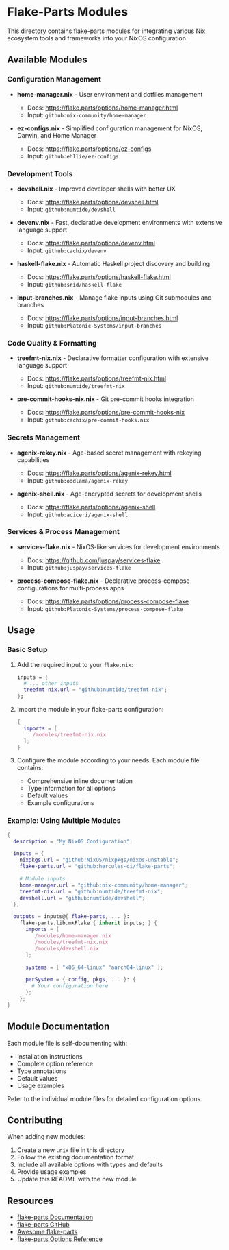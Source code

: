# Flake-Parts Modules

This directory contains flake-parts modules for integrating various Nix ecosystem tools and frameworks into your NixOS configuration.

## Available Modules

### Configuration Management

- **home-manager.nix** - User environment and dotfiles management
  - Docs: https://flake.parts/options/home-manager.html
  - Input: `github:nix-community/home-manager`

- **ez-configs.nix** - Simplified configuration management for NixOS, Darwin, and Home Manager
  - Docs: https://flake.parts/options/ez-configs
  - Input: `github:ehllie/ez-configs`

### Development Tools

- **devshell.nix** - Improved developer shells with better UX
  - Docs: https://flake.parts/options/devshell.html
  - Input: `github:numtide/devshell`

- **devenv.nix** - Fast, declarative development environments with extensive language support
  - Docs: https://flake.parts/options/devenv.html
  - Input: `github:cachix/devenv`

- **haskell-flake.nix** - Automatic Haskell project discovery and building
  - Docs: https://flake.parts/options/haskell-flake.html
  - Input: `github:srid/haskell-flake`

- **input-branches.nix** - Manage flake inputs using Git submodules and branches
  - Docs: https://flake.parts/options/input-branches.html
  - Input: `github:Platonic-Systems/input-branches`

### Code Quality & Formatting

- **treefmt-nix.nix** - Declarative formatter configuration with extensive language support
  - Docs: https://flake.parts/options/treefmt-nix.html
  - Input: `github:numtide/treefmt-nix`

- **pre-commit-hooks-nix.nix** - Git pre-commit hooks integration
  - Docs: https://flake.parts/options/pre-commit-hooks-nix
  - Input: `github:cachix/pre-commit-hooks.nix`

### Secrets Management

- **agenix-rekey.nix** - Age-based secret management with rekeying capabilities
  - Docs: https://flake.parts/options/agenix-rekey.html
  - Input: `github:oddlama/agenix-rekey`

- **agenix-shell.nix** - Age-encrypted secrets for development shells
  - Docs: https://flake.parts/options/agenix-shell
  - Input: `github:aciceri/agenix-shell`

### Services & Process Management

- **services-flake.nix** - NixOS-like services for development environments
  - Docs: https://github.com/juspay/services-flake
  - Input: `github:juspay/services-flake`

- **process-compose-flake.nix** - Declarative process-compose configurations for multi-process apps
  - Docs: https://flake.parts/options/process-compose-flake
  - Input: `github:Platonic-Systems/process-compose-flake`

## Usage

### Basic Setup

1. Add the required input to your `flake.nix`:
   ```nix
   inputs = {
     # ... other inputs
     treefmt-nix.url = "github:numtide/treefmt-nix";
   };
   ```

2. Import the module in your flake-parts configuration:
   ```nix
   {
     imports = [
       ./modules/treefmt-nix.nix
     ];
   }
   ```

3. Configure the module according to your needs. Each module file contains:
   - Comprehensive inline documentation
   - Type information for all options
   - Default values
   - Example configurations

### Example: Using Multiple Modules

```nix
{
  description = "My NixOS Configuration";

  inputs = {
    nixpkgs.url = "github:NixOS/nixpkgs/nixos-unstable";
    flake-parts.url = "github:hercules-ci/flake-parts";

    # Module inputs
    home-manager.url = "github:nix-community/home-manager";
    treefmt-nix.url = "github:numtide/treefmt-nix";
    devshell.url = "github:numtide/devshell";
  };

  outputs = inputs@{ flake-parts, ... }:
    flake-parts.lib.mkFlake { inherit inputs; } {
      imports = [
        ./modules/home-manager.nix
        ./modules/treefmt-nix.nix
        ./modules/devshell.nix
      ];

      systems = [ "x86_64-linux" "aarch64-linux" ];

      perSystem = { config, pkgs, ... }: {
        # Your configuration here
      };
    };
}
```

## Module Documentation

Each module file is self-documenting with:
- Installation instructions
- Complete option reference
- Type annotations
- Default values
- Usage examples

Refer to the individual module files for detailed configuration options.

## Contributing

When adding new modules:
1. Create a new `.nix` file in this directory
2. Follow the existing documentation format
3. Include all available options with types and defaults
4. Provide usage examples
5. Update this README with the new module

## Resources

- [flake-parts Documentation](https://flake.parts/)
- [flake-parts GitHub](https://github.com/hercules-ci/flake-parts)
- [Awesome flake-parts](https://github.com/wearetechnative/awesome-flake-parts)
- [flake-parts Options Reference](https://flake.parts/options.html)
